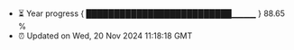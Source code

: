 - ⏳ Year progress { ██████████████████████████▁▁▁▁ } 88.65 %
- ⏰ Updated on Wed, 20 Nov 2024 11:18:18 GMT

